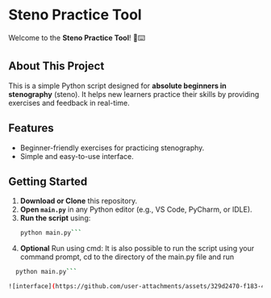 # Steno Practice Tool  

Welcome to the **Steno Practice Tool**! 🎤⌨️  

## About This Project  
This is a simple Python script designed for **absolute beginners in stenography** (steno). It helps new learners practice their skills by providing exercises and feedback in real-time.  

## Features  
- Beginner-friendly exercises for practicing stenography.  
- Simple and easy-to-use interface.  

## Getting Started  
1. **Download or Clone** this repository.  
2. **Open `main.py`** in any Python editor (e.g., VS Code, PyCharm, or IDLE).    
3. **Run the script** using:  
   ```bash
   python main.py```
4. **Optional** Run using cmd:
It is also possible to run the script using your command prompt, cd to the directory of the main.py file and run
 ```bash
   python main.py```

![interface](https://github.com/user-attachments/assets/329d2470-f183-47ba-862e-e637d0b1a343)

